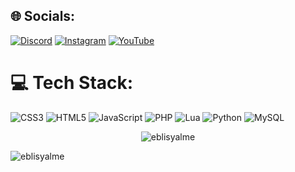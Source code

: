 
## 🌐 Socials:
[![Discord](https://img.shields.io/badge/Discord-%237289DA.svg?logo=discord&logoColor=white)](https://discord.gg/https://discord.gg/V9zUxhvRFe ) [![Instagram](https://img.shields.io/badge/Instagram-%23E4405F.svg?logo=Instagram&logoColor=white)](https://instagram.com/https://www.instagram.com/amir.__moghadam_/) [![YouTube](https://img.shields.io/badge/YouTube-%23FF0000.svg?logo=YouTube&logoColor=white)](https://youtube.com/@https://www.youtube.com/channel/UCXfAdwGy2uE7qpXOpNENa1g) 

# 💻 Tech Stack:
![CSS3](https://img.shields.io/badge/css3-%231572B6.svg?style=for-the-badge&logo=css3&logoColor=white) ![HTML5](https://img.shields.io/badge/html5-%23E34F26.svg?style=for-the-badge&logo=html5&logoColor=white) ![JavaScript](https://img.shields.io/badge/javascript-%23323330.svg?style=for-the-badge&logo=javascript&logoColor=%23F7DF1E) ![PHP](https://img.shields.io/badge/php-%23777BB4.svg?style=for-the-badge&logo=php&logoColor=white) ![Lua](https://img.shields.io/badge/lua-%232C2D72.svg?style=for-the-badge&logo=lua&logoColor=white) ![Python](https://img.shields.io/badge/python-3670A0?style=for-the-badge&logo=python&logoColor=ffdd54) ![MySQL](https://img.shields.io/badge/mysql-%2300f.svg?style=for-the-badge&logo=mysql&logoColor=white)
<p align="center"><img src="https://github-readme-stats.vercel.app/api?username=eblisyalme&show_icons=true&theme=dark&title_color=ff0000&text_color=ff0000&locale=en" alt="eblisyalme" /></p>
<p align="left"> <img src="https://komarev.com/ghpvc/?username=eblisyalme&label=Profile%20views&color=0e75b6&style=flat" alt="eblisyalme" /> </p>
